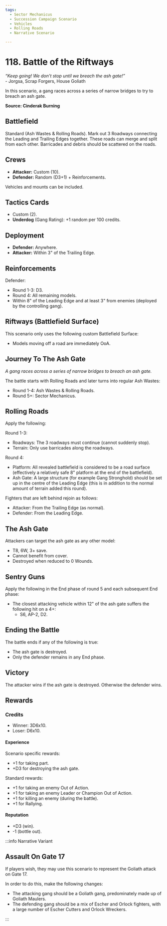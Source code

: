 ```yaml
---
tags:
  - Sector Mechanicus
  - Succession Campaign Scenario
  - Vehicles
  - Rolling Roads
  - Narrative Scenario

---
```


# 118. Battle of the Riftways

_“Keep going! We don’t stop until we breach the ash gate!”_  
\- Jorgsa, Scrap Forgers, House Goliath

In this scenario, a gang races across a series of narrow bridges to try to breach an ash gate.

**Source: Cinderak Burning**

## Battlefield

Standard (Ash Wastes & Rolling Roads). Mark out 3 Roadways connecting the Leading and Trailing Edges together. These roads can merge and split from each other. Barricades and debris should be scattered on the roads.

## Crews

- **Attacker:** Custom (10).
- **Defender:** Random (D3+1) + Reinforcements.

Vehicles and mounts can be included.

## Tactics Cards

- Custom (2).
- **Underdog** (Gang Rating): +1 random per 100 credits.

## Deployment

- **Defender:** Anywhere.
- **Attacker:** Within 3" of the Trailing Edge.

## Reinforcements

Defender:

- Round 1-3: D3.
- Round 4: All remaining models.
- Within 8" of the Leading Edge and at least 3" from enemies (deployed by the controlling gang).

## Riftways (Battlefield Surface)

This scenario only uses the following custom Battlefield Surface:

- Models moving off a road are immediately OoA.

## Journey To The Ash Gate

_A gang races across a series of narrow bridges to breach an ash gate._

The battle starts with Rolling Roads and later turns into regular Ash Wastes:

- Round 1-4: Ash Wastes & Rolling Roads.
- Round 5+: Sector Mechanicus.

## Rolling Roads

Apply the following:

Round 1-3:

- Roadways: The 3 roadways must continue (cannot suddenly stop).
- Terrain: Only use barricades along the roadways.

Round 4:

- Platform: All revealed battlefield is considered to be a road surface (effectively a relatively safe 8" platform at the end of the battlefield).
- Ash Gate: A large structure (for example Gang Stronghold) should be set up in the centre of the Leading Edge (this is in addition to the normal amount of terrain added this round).

Fighters that are left behind rejoin as follows:

- Attacker: From the Trailing Edge (as normal).
- Defender: From the Leading Edge.

## The Ash Gate

Attackers can target the ash gate as any other model:

- T8, 6W, 3+ save.
- Cannot benefit from cover.
- Destroyed when reduced to 0 Wounds.

## Sentry Guns

Apply the following in the End phase of round 5 and each subsequent End phase:

- The closest attacking vehicle within 12" of the ash gate suffers the following hit on a 4+:
  - S6, AP-2, D2.

## Ending the Battle

The battle ends if any of the following is true:

- The ash gate is destroyed.
- Only the defender remains in any End phase.

## Victory

The attacker wins if the ash gate is destroyed. Otherwise the defender wins.

## Rewards

### Credits

- Winner: 3D6x10.
- Loser: D6x10.

#### Experience

Scenario specific rewards:

- +1 for taking part.
- +D3 for destroying the ash gate.

Standard rewards:

- +1 for taking an enemy Out of Action.
- +1 for taking an enemy Leader or Champion Out of Action.
- +1 for killing an enemy (during the battle).
- +1 for Rallying.

#### Reputation

- +D3 (win).
- -1 (bottle out).

:::info Narrative Variant

## Assault On Gate 17

If players wish, they may use this scenario to
represent the Goliath attack on Gate 17.

In order to do this, make the following changes:

- The attacking gang should be a Goliath gang, predominately made up of Goliath Maulers.
- The defending gang should be a mix of Escher and Orlock fighters, with a large number of Escher
  Cutters and Orlock Wreckers.

:::
